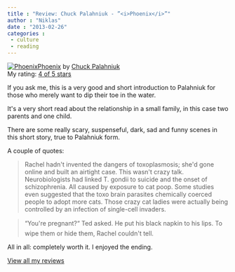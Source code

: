 ```yaml
---
title : "Review: Chuck Palahniuk - ”<i>Phoenix</i>”"
author : "Niklas"
date : "2013-02-26"
categories : 
 - culture
 - reading
---
```


[![Phoenix](http://d.gr-assets.com/books/1361221378m/17380711.jpg)](http://www.goodreads.com/book/show/17380711)[Phoenix](http://www.goodreads.com/book/show/17380711) by [Chuck Palahniuk](http://www.goodreads.com/author/show/2546)  
My rating: [4 of 5 stars](http://www.goodreads.com/review/show/541237339)  
  
If you ask me, this is a very good and short introduction to Palahniuk for those who merely want to dip their toe in the water.

It's a very short read about the relationship in a small family, in this case two parents and one child.

There are some really scary, suspenseful, dark, sad and funny scenes in this short story, true to Palahniuk form.

A couple of quotes:

> Rachel hadn't invented the dangers of toxoplasmosis; she'd gone online and built an airtight case. This wasn't crazy talk. Neurobiologists had linked T. gondii to suicide and the onset of schizophrenia. All caused by exposure to cat poop. Some studies even suggested that the toxo brain parasites chemically coerced people to adopt more cats. Those crazy cat ladies were actually being controlled by an infection of single-cell invaders.

> “You're pregnant?“ Ted asked. He put his black napkin to his lips. To wipe them or hide them, Rachel couldn't tell.

All in all: completely worth it. I enjoyed the ending.  
  
[View all my reviews](http://www.goodreads.com/review/show/541237339)
